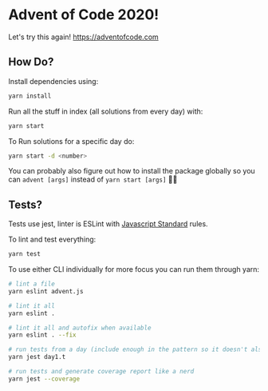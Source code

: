 # Advent of Code 2020!

Let's try this again! https://adventofcode.com

## How Do?

Install dependencies using:
```sh
yarn install
```

Run all the stuff in index (all solutions from every day) with:
```sh
yarn start
```

To Run solutions for a specific day do:
```sh
yarn start -d <number>
```

You can probably also figure out how to install the package globally so you can `advent [args]` instead of `yarn start [args]` 🤷🏻
## Tests?

Tests use jest, linter is ESLint with [Javascript Standard](https://standardjs.com/index.html) rules.

To lint and test everything:
```sh
yarn test
```

To use either CLI individually for more focus you can run them through yarn:
```sh
# lint a file
yarn eslint advent.js

# lint it all
yarn eslint .

# lint it all and autofix when available
yarn eslint . --fix

# run tests from a day (include enough in the pattern so it doesn't also run day10, day11 when you put 'day1')
yarn jest day1.t

# run tests and generate coverage report like a nerd
yarn jest --coverage
```
